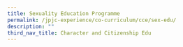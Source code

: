 ```yaml
---
title: Sexuality Education Programme
permalink: /jpjc-experience/co-curriculum/cce/sex-edu/
description: ""
third_nav_title: Character and Citizenship Edu
---
```

